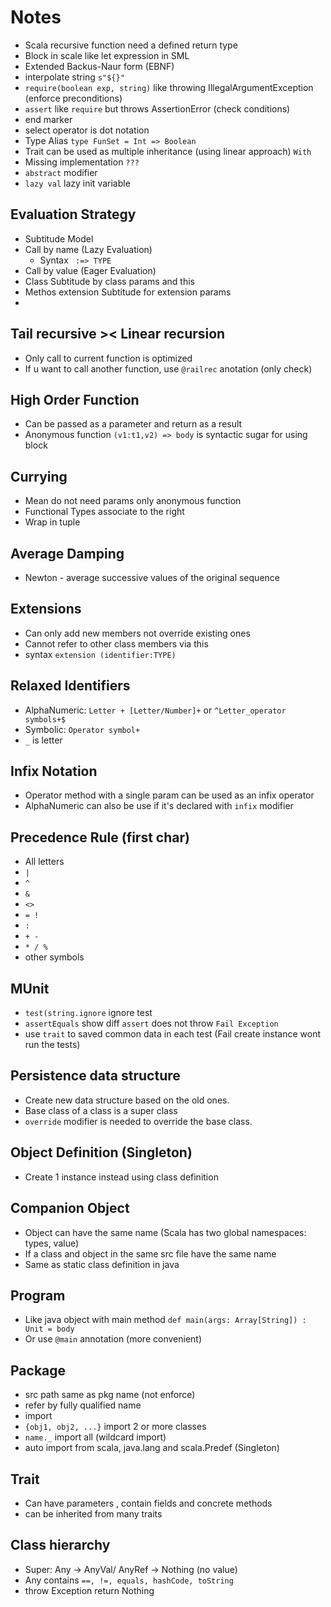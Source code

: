 # Notes
* Scala recursive function need a defined return type
* Block in scale like let expression in SML
* Extended Backus-Naur form (EBNF)
* interpolate string `s"${}"`
* `require(boolean exp, string)` like throwing IllegalArgumentException (enforce preconditions)
* `assert` like `require` but throws AssertionError (check conditions)
* end marker
* select operator is dot notation
* Type Alias `type FunSet = Int => Boolean`
* Trait can be used as multiple inheritance (using linear approach) `With`
* Missing implementation `???`
* `abstract` modifier
* `lazy val` lazy init variable
## Evaluation Strategy
* Subtitude Model
* Call by name (Lazy Evaluation)
    * Syntax ` :=> TYPE`
* Call by value (Eager Evaluation)
* Class Subtitude by class params and this
* Methos extension Subtitude for extension params
*
## Tail recursive >< Linear recursion
* Only call to current function is optimized 
* If u want to call another function, use `@railrec` anotation (only check)

## High Order Function
* Can be passed as a parameter and return as a result
* Anonymous function `(v1:t1,v2) => body` is syntactic sugar for using block
## Currying
* Mean do not need params only anonymous function
* Functional Types associate to the right
* Wrap in tuple

## Average Damping
* Newton - average successive values of the original sequence

## Extensions
* Can only add new members not override existing ones
* Cannot refer to other class members via this
* syntax `extension (identifier:TYPE)`

## Relaxed Identifiers
* AlphaNumeric: `Letter + [Letter/Number]+` or `^Letter_operator symbols+$`
* Symbolic: `Operator symbol+`
* `_` is letter

## Infix Notation
* Operator method with a single param can be used as an infix operator
* AlphaNumeric can also be use if it's declared with `infix` modifier

## Precedence Rule (first char)
* All letters
* `|`
* `^`
* `&`
* `<>`
* `= !`
* `:`
* `+ -`
* `* / %`
* other symbols

## MUnit
* `test(string.ignore` ignore test
* `assertEquals` show diff `assert` does not throw `Fail Exception`
* use `trait` to saved common data in each test (Fail create instance wont run the tests)

## Persistence data structure
* Create new data structure based on the old ones.
* Base class of a class is a super class
* `override` modifier is needed to override the base class.

## Object Definition (Singleton)
* Create 1 instance instead using class definition

## Companion Object
* Object can have the same name (Scala has two global namespaces: types, value)
* If a class and object in the same src file have the same name
* Same as static class definition in java

## Program 
* Like java object with main method `def main(args: Array[String]) : Unit = body`
* Or use `@main` annotation (more convenient)

## Package
* src path same as pkg name (not enforce)
* refer by fully qualified name
* import 
 * `{obj1, obj2, ...}` import 2 or more classes
 * `name._` import all (wildcard import)
* auto import from scala, java.lang and scala.Predef (Singleton)

## Trait
* Can have parameters , contain fields and concrete methods
* can be inherited from many traits

## Class hierarchy
* Super: Any -> AnyVal/ AnyRef -> Nothing (no value)
* Any contains `==, !=, equals, hashCode, toString`
* throw Exception return Nothing
